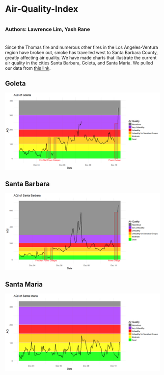 # Air-Quality-Index
#
### Authors: Lawrence Lim, Yash Rane
#

Since the Thomas fire and numerous other fires in the Los Angeles-Ventura region have broken out, smoke has travelled west to Santa Barbara County, greatly affecting air quality. We have made charts that illustrate the current air quality in the cities Santa Barbara, Goleta, and Santa Maria. We pulled our data from [this link](https://das.sbcapcd.org/StationSummaryNew.aspx).


## Goleta
![alt text](https://github.com/lawrencekhlim/Air-Quality-Index/blob/master/img/Goleta.png)

## Santa Barbara
![alt text](https://github.com/lawrencekhlim/Air-Quality-Index/blob/master/img/Santa_Barbara.png)

## Santa Maria
![alt text](https://github.com/lawrencekhlim/Air-Quality-Index/blob/master/img/Santa_Maria.png)